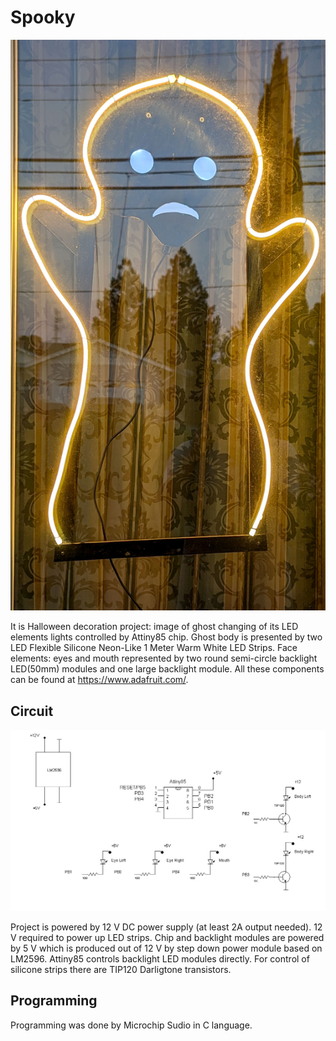 # Spooky
![image](./PXL_20241015_141216566_acr.jpg)

It is Halloween decoration project: image of ghost changing  of its 
LED elements lights controlled by Attiny85 chip.  Ghost body is presented by 
two LED Flexible Silicone Neon-Like 1 Meter Warm White LED Strips. 
Face elements: eyes and mouth represented by two round semi-circle backlight LED(50mm) modules and one large backlight module. All these
components can be found at https://www.adafruit.com/.

## Circuit 
![circuit](./spooky_cropped.jpg)

Project is powered by 12 V DC power supply (at least 2A output needed). 12 V required 
to power up LED strips. Chip and backlight modules are powered by 5 V which is 
produced out of 12 V by step down power module based on LM2596.
Attiny85 controls backlight LED modules directly. For control of silicone strips there are
 TIP120 Darligtone transistors.

## Programming

Programming was done by Microchip Sudio in C language. 


